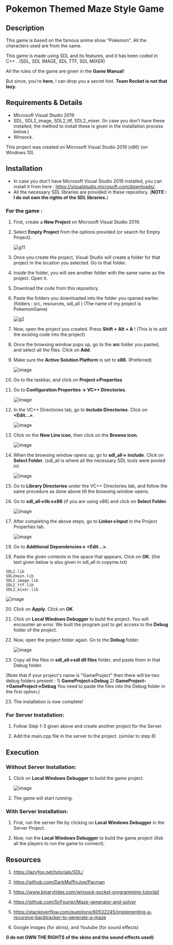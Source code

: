 # Pokemon Themed Maze Style Game



## Description
This game is based on the famous anime show "Pokemon". All the characters used are from the same. 

This game is made using SDL and its features, and it has been coded in C++ . (SDL, SDL IMAGE, SDL TTF, SDL MIXER)

All the rules of the game are given in the **Game Manual**!

But since, you're **here**, I can drop you a secret hint. **Team Rocket is not that lazy.**



## Requirements & Details 
- Microsoft Visual Studio 2019
- SDL, SDL2_image, SDL2_ttf, SDL2_mixer. (In case you don't have these installed, the method to install these is given in the installation process below.)
- Winsock.

This project was created on Microsoft Visual Studio 2019 (x86) (on Windows 10). 


## Installation

- In case you don't have Microsoft Visual Studio 2019 installed, you can install it from here : https://visualstudio.microsoft.com/downloads/.
- All the necessary SDL libraries are provided in these repository. (**NOTE : I do not own the rights of the SDL libraries.**)

### For the game :
1) First, create a **New Project** on Microsoft Visual Studio 2019.
2) Select **Empty Project** from the options provided (or search for Empty Project).

    ![g11](https://user-images.githubusercontent.com/78603679/124658774-cf207f80-dec1-11eb-8a77-a285a82570ef.png)

3) Once you create the project, Visual Studio will create a folder for that project in the location you selected. Go to that folder.

4) Inside the folder, you will see another folder with the same name as the project. Open it.

5) Download the code from this repository.

6) Paste the folders you downloaded into the folder you opened earlier. (folders : src, resources, sdl_all ) (The name of my project is PokemonGame)

    ![g2](https://user-images.githubusercontent.com/78603679/124659690-dbf1a300-dec2-11eb-8d38-7e37783ecfd8.png)
    
    
7) Now, open the project you created. Press **Shift + Alt + A** ! (This is to add the existing code into the project)

8) Once the browsing window pops up, go to the **src** folder you pasted, and select all the files. Click on **Add**.

     
9) Make sure the **Active Solution Platform** is set to **x86.** (Preferred)

   ![image](https://user-images.githubusercontent.com/78603679/124937413-0196bd80-e025-11eb-9576-c2ed9de8e606.png)

10) Go to the taskbar, and click on **Project->Properties**

11) Go to **Configuration Properties -> VC++ Directories**.

    ![image](https://user-images.githubusercontent.com/78603679/124661548-43105700-dec5-11eb-9372-9c009c41c1e5.png)


12) In the VC++ Directories tab, go to **Include Directories**. Click on **<Edit...>**.

    ![image](https://user-images.githubusercontent.com/78603679/124661709-7f43b780-dec5-11eb-8893-4f2570dc789e.png)


13) Click on the **New Line icon**, then click on the **Browse icon**.
    
    ![image](https://user-images.githubusercontent.com/78603679/124662648-bff00080-dec6-11eb-921d-521b1f4f47bd.png)


14) When the browsing window opens up, go to **sdl_all-> include**. Click on **Select Folder**. (sdl_all is where all the necessary SDL tools were pooled in)

    ![image](https://user-images.githubusercontent.com/78603679/124663020-2a08a580-dec7-11eb-9453-f3e0448f538c.png)

15) Go to **Library Directories** under the VC++ Directories tab, and follow the same procedure as done above till the browsing window opens.

16) Go to **sdl_all->lib->x86** (if you are using x86) and click on **Select Folder**.

    ![image](https://user-images.githubusercontent.com/78603679/124663522-d6e32280-dec7-11eb-942c-32a656aebfd9.png)

17) After completing the above steps, go to **Linker->Input** in the Project Properties tab.

    ![image](https://user-images.githubusercontent.com/78603679/124663695-0abe4800-dec8-11eb-8635-90f072f4617e.png)

18) Go to **Additional Dependencies-> <Edit...>**.

19) Paste the given contents in the space that appears. Click on **OK**. (the text given below is also given in sdl_all in copyme.txt)

``` 
SDL2.lib
SDL2main.lib
SDL2_image.lib
SDL2_ttf.lib
SDL2_mixer.lib
 ```

   ![image](https://user-images.githubusercontent.com/78603679/124664170-afd92080-dec8-11eb-832d-26f09e17ce30.png)
   
20) Click on **Apply**. Click on **OK**. 

21) Click on **Local Windows Debugger** to build the project. You will encounter an error. We built the program just to get access to the **Debug** folder of the project.

21) Now, open the project folder again. Go to the **Debug** folder.
    
    ![image](https://user-images.githubusercontent.com/78603679/124807090-099a2300-df7b-11eb-9bc3-e92c73bd8da8.png)
    
    
22) Copy all the files in **sdl_all->sdl dll files** folder, and paste them in that Debug folder.

(Note that if your project's name is "GameProject" then there will be two debug folders present :
     1) **GameProject->Debug**
     2) **GameProject->GameProject->Debug**
     You need to paste the files into the Debug folder in the first option.)

23) The installation is now complete!
    

### For Server Installation:

1) Follow Step 1-3 given above and create another project for the Server.

2)  Add the main.cpp file in the server to the project. (similar to step 8)

## Execution 

### Without Server Installation:
1) Click on **Local Windows Debugger** to build the game project.

    ![image](https://user-images.githubusercontent.com/78603679/124822170-30615500-df8d-11eb-8757-8621c7efcadd.png)

2) The game will start running.

### With Server Installation:
1) First, run the server file by clicking on **Local Windows Debugger** in the Server Project.

2) Now, run the **Local Windows Debugger** to build the game project (Ask all the players to run the game to connect).


## Resources 

1) https://lazyfoo.net/tutorials/SDL/

2) https://github.com/DarkMuffinJoe/Pacman

3) https://www.binarytides.com/winsock-socket-programming-tutorial/

4) https://github.com/SirFourier/Maze-generator-and-solver

5) https://stackoverflow.com/questions/60532245/implementing-a-recursive-backtracker-to-generate-a-maze

6) Google Images (for skins), and Youtube (for sound effects) 

**(I do not OWN THE RIGHTS of the skins and the sound effects used)**






